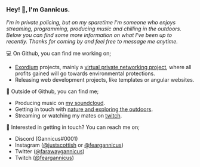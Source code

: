 ### Hey! 👋, I'm Gannicus.
*I'm in private policing, but on my sparetime I'm someone who enjoys streaming, programming, producing music and chilling in the outdoors. Below you can find some more information on what I've been up to recently. Thanks for coming by and feel free to message me anytime.*

💻 On Github, you can find me working on;
- [Exordium](https://github.com/exordium-dev) projects, mainly a [virtual private networking project](https://exordium.org), where all profits gained will go towards environmental protections.
- Releasing web development projects, like templates or angular websites. 

🌲 Outside of Github, you can find me;
- Producing music on [my soundcloud](https://soundcloud.com/feargannicus).
- Getting in touch with [nature and exploring the outdoors](https://www.instagram.com/justscottish/). 
- Streaming or watching my mates on [twitch](https://www.twitch.tv/feargannicus).

💬 Interested in getting in touch? You can reach me on; 
- Discord (Gannicus#0001)
- Instagram ([@justscottish](https://instagram.com/justscottish/) or [@feargannicus](https://instagram.com/feargannicus/))
- Twitter ([@farawaygannicus](https://twitter.com/farawaygannicus/))
- Twitch ([@feargannicus](https://twitch.tv/feargannicus/))
